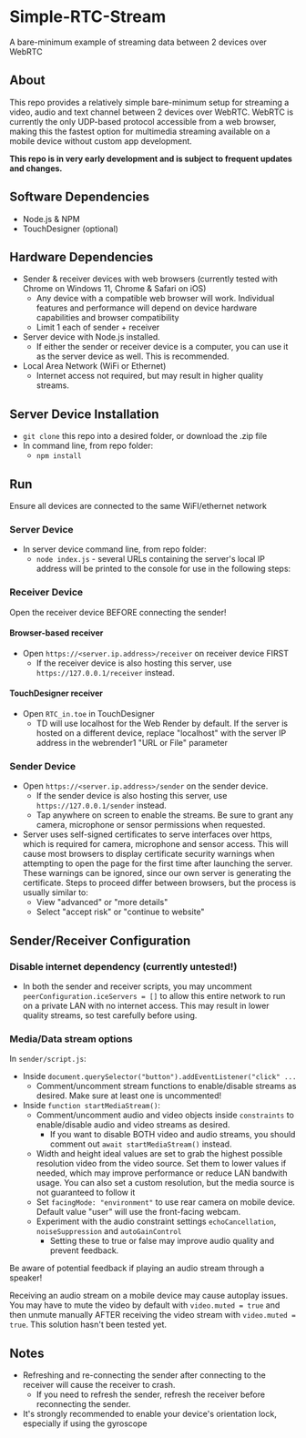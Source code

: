# Simple-RTC-Stream
A bare-minimum example of streaming data between 2 devices over WebRTC

## About

This repo provides a relatively simple bare-minimum setup for streaming a video, audio and text channel between 2 devices over WebRTC. WebRTC is currently the only UDP-based protocol accessible from a web browser, making this the fastest option for multimedia streaming available on a mobile device without custom app development.

__This repo is in very early development and is subject to frequent updates and changes.__

## Software Dependencies
- Node.js & NPM
- TouchDesigner (optional)

## Hardware Dependencies
- Sender & receiver devices with web browsers (currently tested with Chrome on Windows 11, Chrome & Safari on iOS)
    - Any device with a compatible web browser will work. Individual features and performance will depend on device hardware capabilities and browser compatibility
    - Limit 1 each of sender + receiver
- Server device with Node.js installed. 
    - If either the sender or receiver device is a computer, you can use it as the server device as well. This is recommended.
- Local Area Network (WiFi or Ethernet)
    - Internet access not required, but may result in higher quality streams.

## Server Device Installation
- ```git clone``` this repo into a desired folder, or download the .zip file
- In command line, from repo folder:
    - ```npm install```

## Run
Ensure all devices are connected to the same WiFI/ethernet network

### Server Device
- In server device command line, from repo folder:
    - ```node index.js``` - several URLs containing the server's local IP address will be printed to the console for use in the following steps:

### Receiver Device

Open the receiver device BEFORE connecting the sender!

#### Browser-based receiver

- Open ```https://<server.ip.address>/receiver``` on receiver device FIRST
    - If the receiver device is also hosting this server, use ```https://127.0.0.1/receiver``` instead.

#### TouchDesigner receiver
- Open ```RTC_in.toe``` in TouchDesigner
    - TD will use localhost for the Web Render by default. If the server is hosted on a different device, replace "localhost" with the server IP address in the webrender1 "URL or File" parameter

### Sender Device

- Open ```https://<server.ip.address>/sender``` on the sender device. 
    - If the sender device is also hosting this server, use ```https://127.0.0.1/sender``` instead.
    - Tap anywhere on screen to enable the streams. Be sure to grant any camera, microphone or sensor permissions when requested.
- Server uses self-signed certificates to serve interfaces over https, which is required for camera, microphone and sensor access. This will cause most browsers to display certificate security warnings when attempting to open the page for the first time after launching the server. These warnings can be ignored, since our own server is generating the certificate. Steps to proceed differ between browsers, but the process is usually similar to:
    - View "advanced" or "more details"
    - Select "accept risk" or "continue to website"

## Sender/Receiver Configuration

### Disable internet dependency (currently untested!)
- In both the sender and receiver scripts, you may uncomment ```peerConfiguration.iceServers = []``` to allow this entire network to run on a private LAN with no internet access. This may result in lower quality streams, so test carefully before using.

### Media/Data stream options
In ```sender/script.js```:
- Inside ```document.querySelector("button").addEventListener("click" ...```
    - Comment/uncomment stream functions to enable/disable streams as desired. Make sure at least one is uncommented!
- Inside ```function startMediaStream()```:
    - Comment/uncomment audio and video objects inside ```constraints``` to enable/disable audio and video streams as desired.
        - If you want to disable BOTH video and audio streams, you should comment out ```await startMediaStream()``` instead.
    - Width and height ideal values are set to grab the highest possible resolution video from the video source. Set them to lower values if needed, which may improve performance or reduce LAN bandwith usage. You can also set a custom resolution, but the media source is not guaranteed to follow it
    - Set ```facingMode: "environment"``` to use rear camera on mobile device. Default value "user" will use the front-facing webcam.
    - Experiment with the audio constraint settings ```echoCancellation```, ```noiseSuppression``` and ```autoGainControl```
        - Setting these to true or false may improve audio quality and prevent feedback.

Be aware of potential feedback if playing an audio stream through a speaker!

Receiving an audio stream on a mobile device may cause autoplay issues. You may have to mute the video by default with ```video.muted = true``` and then unmute manually AFTER receiving the video stream with ```video.muted = true```. This solution hasn't been tested yet.
    
## Notes
- Refreshing and re-connecting the sender after connecting to the receiver will cause the receiver to crash.
    - If you need to refresh the sender, refresh the receiver before reconnecting the sender.
- It's strongly recommended to enable your device's orientation lock, especially if using the gyroscope
